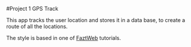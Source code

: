 #Project 1 GPS Track

This app tracks the user location and stores it in a data base, to create a route of all the locations.

The style is based in one of [FaztWeb](https://faztweb.com) tutorials.